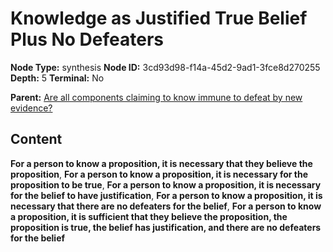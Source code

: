 # Knowledge as Justified True Belief Plus No Defeaters

**Node Type:** synthesis
**Node ID:** 3cd93d98-f14a-45d2-9ad1-3fce8d270255
**Depth:** 5
**Terminal:** No

**Parent:** [Are all components claiming to know immune to defeat by new evidence?](are-all-components-claiming-to-know-immune-to-defeat-by-new-evidence-antithesis-e981fdd9-0684-4b21-9c63-78f6686490b3.md)

## Content

**For a person to know a proposition, it is necessary that they believe the proposition**, **For a person to know a proposition, it is necessary for the proposition to be true**, **For a person to know a proposition, it is necessary for the belief to have justification**, **For a person to know a proposition, it is necessary that there are no defeaters for the belief**, **For a person to know a proposition, it is sufficient that they believe the proposition, the proposition is true, the belief has justification, and there are no defeaters for the belief**
